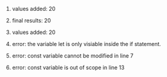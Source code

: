 1) values added: 20
2) final results: 20

3) values added: 20
4) error: the variable let is only visiable inside the if statement.

5) error: const variable cannot be modified in line 7
6) error: const variable is out of scope in line 13
